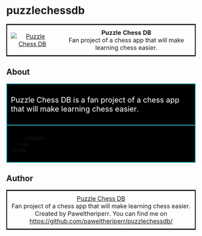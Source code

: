 # puzzlechessdb
<p align="center">
  <table style="border: 2px solid black; border-collapse: collapse; width: 100%; max-width: 800px;">
    <tr>
      <td align="center" style="padding: 10px;">
        <a href="#">
          <img src="https://user-images.githubusercontent.com/113934919/227656379-90a1aa87-f607-4975-a824-ab6515ae73de.png" alt="Puzzle Chess DB" style="max-width: 100%;">
        </a>
      </td>
      <td align="center" style="padding: 10px;">
        <b>Puzzle Chess DB</b>
        <br>
        Fan project of a chess app that will make learning chess easier.
      </td>
    </tr>
  </table>
</p>

## About
<table border="0" cellspacing="0" cellpadding="0">
  <tr>
    <td style="padding: 10px; background-color: #000; border: 2px solid #31b8c5;">
      <p style="color: #fff; font-size: 20px;">Puzzle Chess DB is a fan project of a chess app that will make learning chess easier.</p>
    </td>
  </tr>
  <tr>
    <td style="padding: 10px; background-color: #000; border: 2px solid #31b8c5;">
      <p align="center">
        <span onmouseover="this.style.textShadow='0 0 8px #fff, 0 0 8px #fff, 0 0 8px #fff, 0 0 8px #31b8c5, 0 0 8px #31b8c5, 0 0 8px #31b8c5'" onmouseout="this.style.textShadow='none'" style="cursor: pointer; color: #31b8c5; font-size: 16px;">
         
        </span>
      </p>
    </td>
  </tr>
</table>

## Author

<p align="center">
  <table style="border: 2px solid black; border-collapse: collapse; width: 100%; max-width: 800px;">
    <tr>
      <td align="center" style="padding: 10px;">
        <a href="#" onmouseover="this.style.color='#ff0000'; this.style.textDecoration='underline'; this.style.textShadow='0 0 10px #fff, 0 0 20px #fff, 0 0 30px #ff00de, 0 0 40px #ff00de, 0 0 70px #ff00de, 0 0 80px #ff00de, 0 0 100px #ff00de';" onmouseout="this.style.color=''; this.style.textDecoration=''; this.style.textShadow='';">
          Puzzle Chess DB
        </a>
        <br>
        Fan project of a chess app that will make learning chess easier.
        <br>
        Created by Paweltheriperr. You can find me on <a href="https://github.com/paweltheriperr/puzzlechessdb/" onmouseover="this.style.color='#ff0000'; this.style.textDecoration='underline'; this.style.textShadow='0 0 10px #fff, 0 0 20px #fff, 0 0 30px #ff00de, 0 0 40px #ff00de, 0 0 70px #ff00de, 0 0 80px #ff00de, 0 0 100px #ff00de';" onmouseout="this.style.color=''; this.style.textDecoration=''; this.style.textShadow='';">https://github.com/paweltheriperr/puzzlechessdb/</a>
      </td>
    </tr>
  </table>
</p>

